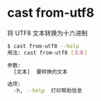# cast from-utf8

将 UTF8 文本转换为十六进制

```bash
$ cast from-utf8 --help
用法: cast from-utf8 [文本]

参数:
  [文本]  要转换的文本

选项:
  -h, --help  打印帮助信息
```